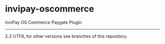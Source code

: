 # invipay-oscommerce
inviPay OS Commerce Paygate Plugin

--------------------

2.3 UTF8, for other versions see branches of this repository.